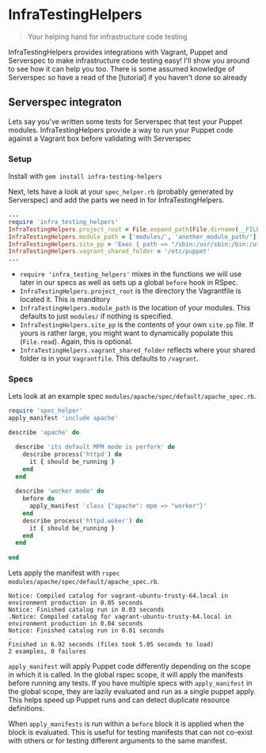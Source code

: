 # InfraTestingHelpers
> Your helping hand for infrastructure code testing

InfraTestingHelpers provides integrations with Vagrant, Puppet and Serverspec to make infrastructure code testing easy! I'll show you around to see how it can help you too. There is some assumed knowledge of Serverspec so have a read of the [tutorial] if you haven't done so already

## Serverspec integraton
Lets say you've written some tests for Serverspec that test your Puppet modules. InfraTestingHelpers provide a way to run your Puppet code against a Vagrant box before validating with Serverspec
### Setup
Install with `gem install infra-testing-helpers`

Next, lets have a look at your `spec_helper.rb` (probably generated by Serverspec) and add the parts we need in for InfraTestingHelpers.
```ruby
...
require 'infra_testing_helpers'
InfraTestingHelpers.project_root = File.expand_path(File.dirname(__FILE__) + '/../')
InfraTestingHelpers.module_path = ['modules/', 'another_module_path/']
InfraTestingHelpers.site_pp = 'Exec { path => "/sbin:/usr/sbin:/bin:/usr/bin" }'
InfraTestingHelpers.vagrant_shared_folder = '/etc/puppet'
...
```
- `require 'infra_testing_helpers'` mixes in the functions we will use later in our specs as well as sets up a global `before` hook in RSpec. 
- `InfraTestingHelpers.project_root` is the directory the Vagrantfile is located it. This is manditory
- `InfraTestingHelpers.module_path` is the location of your modules. This defaults to just `modules/` if nothing is specified. 
- `InfraTestingHelpers.site_pp` is the contents of your own `site.pp` file. If yours is rather large, you might want to dynamically populate this (`File.read`). Again, this is optional.
- `InfraTestingHelpers.vagrant_shared_folder` reflects where your shared folder is in your `Vagrantfile`. This defaults to `/vagrant`.

### Specs
Lets look at an example spec `modules/apache/spec/default/apache_spec.rb`.

``` ruby
require 'spec_helper'
apply_manifest 'include apache'

describe 'apache' do

  describe 'its default MPM mode is perfork' do
    describe process('httpd') do
      it { should be_running }
    end
  end
  
  describe 'worker mode' do
    before do
      apply_manifest 'class {"apache": mpm => "worker"}'
    end
    describe process('httpd.woker') do
      it { should be_running }
    end
  end
  
end
```

Lets apply the manifest with  `rspec modules/apache/spec/default/apache_spec.rb`.

```
Notice: Compiled catalog for vagrant-ubuntu-trusty-64.local in environment production in 0.05 seconds
Notice: Finished catalog run in 0.03 seconds
.Notice: Compiled catalog for vagrant-ubuntu-trusty-64.local in environment production in 0.04 seconds
Notice: Finished catalog run in 0.01 seconds
.
Finished in 6.92 seconds (files took 5.05 seconds to load)
2 examples, 0 failures
```

`apply_manifest` will apply Puppet code differently depending on the scope in which it is called. In the global rspec scope, it will apply the manifests before running any tests. If you have multiple specs with `apply_manifest` in the global scope, they are lazily evaluated and run as a single puppet apply. This helps speed up Puppet runs and can detect duplicate resource definitions.

When `apply_manifests` is run within a `before` block it is applied when the block is evaluated. This is useful for testing manifests that can not co-exist with others or for testing different arguments to the same manifest.
